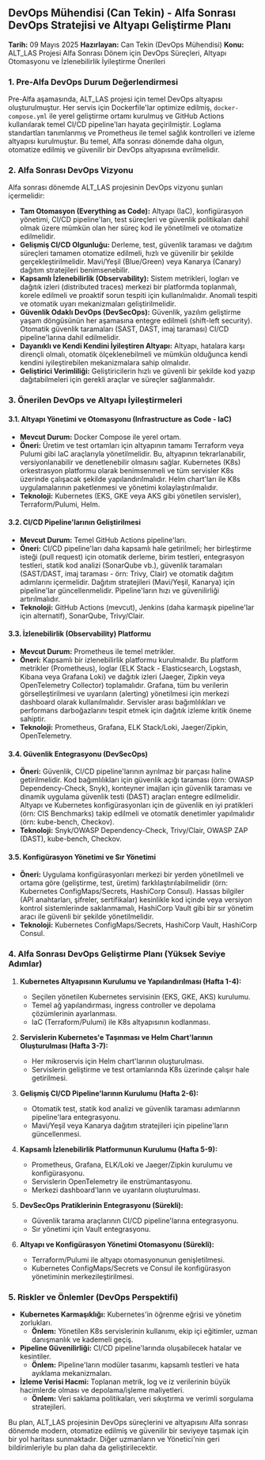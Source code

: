 ## DevOps Mühendisi (Can Tekin) - Alfa Sonrası DevOps Stratejisi ve Altyapı Geliştirme Planı

**Tarih:** 09 Mayıs 2025
**Hazırlayan:** Can Tekin (DevOps Mühendisi)
**Konu:** ALT_LAS Projesi Alfa Sonrası Dönem için DevOps Süreçleri, Altyapı Otomasyonu ve İzlenebilirlik İyileştirme Önerileri

### 1. Pre-Alfa DevOps Durum Değerlendirmesi

Pre-Alfa aşamasında, ALT_LAS projesi için temel DevOps altyapısı oluşturulmuştur. Her servis için Dockerfile'lar optimize edilmiş, `docker-compose.yml` ile yerel geliştirme ortamı kurulmuş ve GitHub Actions kullanılarak temel CI/CD pipeline'ları hayata geçirilmiştir. Loglama standartları tanımlanmış ve Prometheus ile temel sağlık kontrolleri ve izleme altyapısı kurulmuştur. Bu temel, Alfa sonrası dönemde daha olgun, otomatize edilmiş ve güvenilir bir DevOps altyapısına evrilmelidir.

### 2. Alfa Sonrası DevOps Vizyonu

Alfa sonrası dönemde ALT_LAS projesinin DevOps vizyonu şunları içermelidir:

*   **Tam Otomasyon (Everything as Code):** Altyapı (IaC), konfigürasyon yönetimi, CI/CD pipeline'ları, test süreçleri ve güvenlik politikaları dahil olmak üzere mümkün olan her süreç kod ile yönetilmeli ve otomatize edilmelidir.
*   **Gelişmiş CI/CD Olgunluğu:** Derleme, test, güvenlik taraması ve dağıtım süreçleri tamamen otomatize edilmeli, hızlı ve güvenilir bir şekilde gerçekleştirilmelidir. Mavi/Yeşil (Blue/Green) veya Kanarya (Canary) dağıtım stratejileri benimsenebilir.
*   **Kapsamlı İzlenebilirlik (Observability):** Sistem metrikleri, logları ve dağıtık izleri (distributed traces) merkezi bir platformda toplanmalı, korele edilmeli ve proaktif sorun tespiti için kullanılmalıdır. Anomali tespiti ve otomatik uyarı mekanizmaları geliştirilmelidir.
*   **Güvenlik Odaklı DevOps (DevSecOps):** Güvenlik, yazılım geliştirme yaşam döngüsünün her aşamasına entegre edilmeli (shift-left security). Otomatik güvenlik taramaları (SAST, DAST, imaj taraması) CI/CD pipeline'larına dahil edilmelidir.
*   **Dayanıklı ve Kendi Kendini İyileştiren Altyapı:** Altyapı, hatalara karşı dirençli olmalı, otomatik ölçeklenebilmeli ve mümkün olduğunca kendi kendini iyileştirebilen mekanizmalara sahip olmalıdır.
*   **Geliştirici Verimliliği:** Geliştiricilerin hızlı ve güvenli bir şekilde kod yazıp dağıtabilmeleri için gerekli araçlar ve süreçler sağlanmalıdır.

### 3. Önerilen DevOps ve Altyapı İyileştirmeleri

#### 3.1. Altyapı Yönetimi ve Otomasyonu (Infrastructure as Code - IaC)

*   **Mevcut Durum:** Docker Compose ile yerel ortam.
*   **Öneri:** Üretim ve test ortamları için altyapının tamamı Terraform veya Pulumi gibi IaC araçlarıyla yönetilmelidir. Bu, altyapının tekrarlanabilir, versiyonlanabilir ve denetlenebilir olmasını sağlar. Kubernetes (K8s) orkestrasyon platformu olarak benimsenmeli ve tüm servisler K8s üzerinde çalışacak şekilde yapılandırılmalıdır. Helm chart'ları ile K8s uygulamalarının paketlenmesi ve yönetimi kolaylaştırılmalıdır.
*   **Teknoloji:** Kubernetes (EKS, GKE veya AKS gibi yönetilen servisler), Terraform/Pulumi, Helm.

#### 3.2. CI/CD Pipeline'larının Geliştirilmesi

*   **Mevcut Durum:** Temel GitHub Actions pipeline'ları.
*   **Öneri:** CI/CD pipeline'ları daha kapsamlı hale getirilmeli; her birleştirme isteği (pull request) için otomatik derleme, birim testleri, entegrasyon testleri, statik kod analizi (SonarQube vb.), güvenlik taramaları (SAST/DAST, imaj taraması - örn: Trivy, Clair) ve otomatik dağıtım adımlarını içermelidir. Dağıtım stratejileri (Mavi/Yeşil, Kanarya) için pipeline'lar güncellenmelidir. Pipeline'ların hızı ve güvenilirliği artırılmalıdır.
*   **Teknoloji:** GitHub Actions (mevcut), Jenkins (daha karmaşık pipeline'lar için alternatif), SonarQube, Trivy/Clair.

#### 3.3. İzlenebilirlik (Observability) Platformu

*   **Mevcut Durum:** Prometheus ile temel metrikler.
*   **Öneri:** Kapsamlı bir izlenebilirlik platformu kurulmalıdır. Bu platform metrikler (Prometheus), loglar (ELK Stack - Elasticsearch, Logstash, Kibana veya Grafana Loki) ve dağıtık izleri (Jaeger, Zipkin veya OpenTelemetry Collector) toplamalıdır. Grafana, tüm bu verilerin görselleştirilmesi ve uyarıların (alerting) yönetilmesi için merkezi dashboard olarak kullanılmalıdır. Servisler arası bağımlılıkları ve performans darboğazlarını tespit etmek için dağıtık izleme kritik öneme sahiptir.
*   **Teknoloji:** Prometheus, Grafana, ELK Stack/Loki, Jaeger/Zipkin, OpenTelemetry.

#### 3.4. Güvenlik Entegrasyonu (DevSecOps)

*   **Öneri:** Güvenlik, CI/CD pipeline'larının ayrılmaz bir parçası haline getirilmelidir. Kod bağımlılıkları için güvenlik açığı taraması (örn: OWASP Dependency-Check, Snyk), konteyner imajları için güvenlik taraması ve dinamik uygulama güvenlik testi (DAST) araçları entegre edilmelidir. Altyapı ve Kubernetes konfigürasyonları için de güvenlik en iyi pratikleri (örn: CIS Benchmarks) takip edilmeli ve otomatik denetimler yapılmalıdır (örn: kube-bench, Checkov).
*   **Teknoloji:** Snyk/OWASP Dependency-Check, Trivy/Clair, OWASP ZAP (DAST), kube-bench, Checkov.

#### 3.5. Konfigürasyon Yönetimi ve Sır Yönetimi

*   **Öneri:** Uygulama konfigürasyonları merkezi bir yerden yönetilmeli ve ortama göre (geliştirme, test, üretim) farklılaştırılabilmelidir (örn: Kubernetes ConfigMaps/Secrets, HashiCorp Consul). Hassas bilgiler (API anahtarları, şifreler, sertifikalar) kesinlikle kod içinde veya versiyon kontrol sistemlerinde saklanmamalı, HashiCorp Vault gibi bir sır yönetim aracı ile güvenli bir şekilde yönetilmelidir.
*   **Teknoloji:** Kubernetes ConfigMaps/Secrets, HashiCorp Vault, HashiCorp Consul.

### 4. Alfa Sonrası DevOps Geliştirme Planı (Yüksek Seviye Adımlar)

1.  **Kubernetes Altyapısının Kurulumu ve Yapılandırılması (Hafta 1-4):**
    *   Seçilen yönetilen Kubernetes servisinin (EKS, GKE, AKS) kurulumu.
    *   Temel ağ yapılandırması, ingress controller ve depolama çözümlerinin ayarlanması.
    *   IaC (Terraform/Pulumi) ile K8s altyapısının kodlanması.

2.  **Servislerin Kubernetes'e Taşınması ve Helm Chart'larının Oluşturulması (Hafta 3-7):**
    *   Her mikroservis için Helm chart'larının oluşturulması.
    *   Servislerin geliştirme ve test ortamlarında K8s üzerinde çalışır hale getirilmesi.

3.  **Gelişmiş CI/CD Pipeline'larının Kurulumu (Hafta 2-6):**
    *   Otomatik test, statik kod analizi ve güvenlik taraması adımlarının pipeline'lara entegrasyonu.
    *   Mavi/Yeşil veya Kanarya dağıtım stratejileri için pipeline'ların güncellenmesi.

4.  **Kapsamlı İzlenebilirlik Platformunun Kurulumu (Hafta 5-9):**
    *   Prometheus, Grafana, ELK/Loki ve Jaeger/Zipkin kurulumu ve konfigürasyonu.
    *   Servislerin OpenTelemetry ile enstrümantasyonu.
    *   Merkezi dashboard'ların ve uyarıların oluşturulması.

5.  **DevSecOps Pratiklerinin Entegrasyonu (Sürekli):**
    *   Güvenlik tarama araçlarının CI/CD pipeline'larına entegrasyonu.
    *   Sır yönetimi için Vault entegrasyonu.

6.  **Altyapı ve Konfigürasyon Yönetimi Otomasyonu (Sürekli):**
    *   Terraform/Pulumi ile altyapı otomasyonunun genişletilmesi.
    *   Kubernetes ConfigMaps/Secrets ve Consul ile konfigürasyon yönetiminin merkezileştirilmesi.

### 5. Riskler ve Önlemler (DevOps Perspektifi)

*   **Kubernetes Karmaşıklığı:** Kubernetes'in öğrenme eğrisi ve yönetim zorlukları.
    *   **Önlem:** Yönetilen K8s servislerinin kullanımı, ekip içi eğitimler, uzman danışmanlık ve kademeli geçiş.
*   **Pipeline Güvenilirliği:** CI/CD pipeline'larında oluşabilecek hatalar ve kesintiler.
    *   **Önlem:** Pipeline'ların modüler tasarımı, kapsamlı testleri ve hata ayıklama mekanizmaları.
*   **İzleme Verisi Hacmi:** Toplanan metrik, log ve iz verilerinin büyük hacimlerde olması ve depolama/işleme maliyetleri.
    *   **Önlem:** Veri saklama politikaları, veri sıkıştırma ve verimli sorgulama stratejileri.

Bu plan, ALT_LAS projesinin DevOps süreçlerini ve altyapısını Alfa sonrası dönemde modern, otomatize edilmiş ve güvenilir bir seviyeye taşımak için bir yol haritası sunmaktadır. Diğer uzmanların ve Yönetici'nin geri bildirimleriyle bu plan daha da geliştirilecektir.
